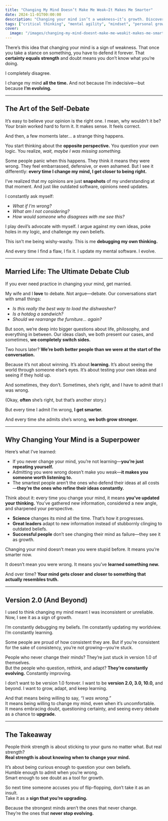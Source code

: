 ```yaml
---
title: "Changing My Mind Doesn’t Make Me Weak—It Makes Me Smarter"
date: 2024-11-01T00:00:00
description: "Changing your mind isn’t a weakness—it’s growth. Discover why evolving your perspective makes you smarter and more adaptable."
tags: ["critical thinking", "mental agility", "mindset", "personal growth", "self-awareness"]
cover:
  image: "/images/changing-my-mind-doesnt-make-me-weakit-makes-me-smarter.png"
---
```

There’s this idea that changing your mind is a sign of weakness. That once you take a stance on something, you have to defend it forever. That **certainty equals strength** and doubt means you don’t know what you’re doing.

I completely disagree.

I change my mind **all the time.** And not because I’m indecisive—but because **I’m evolving.**

---

## **The Art of the Self-Debate**

It’s easy to believe your opinion is the right one. I mean, why wouldn’t it be? Your brain worked hard to form it. It makes sense. It feels correct.

And then, a few moments later… a strange thing happens.

You start thinking about the **opposite perspective.** You question your own logic. You realize, *wait, maybe I was missing something.*

Some people panic when this happens. They think it means they were wrong. They feel embarrassed, defensive, or even ashamed. But I see it differently: **every time I change my mind, I get closer to being right.**

I’ve realized that my opinions are just **snapshots** of my understanding at that moment. And just like outdated software, opinions need updates.

I constantly ask myself:  
- *What if I’m wrong?*  
- *What am I not considering?*  
- *How would someone who disagrees with me see this?*  

I play devil’s advocate with myself. I argue against my own ideas, poke holes in my logic, and challenge my own beliefs. 

This isn’t me being wishy-washy. This is me **debugging my own thinking.**  

And every time I find a flaw, I fix it. I update my mental software. I evolve.

---

## **Married Life: The Ultimate Debate Club**

If you ever need practice in changing your mind, get married. 

My wife and I **love** to debate. Not argue—debate. Our conversations start with small things:

- *Is this really the best way to load the dishwasher?*  
- *Is a hotdog a sandwich?*  
- *Should we rearrange the furniture… again?*  

But soon, we’re deep into bigger questions about life, philosophy, and everything in between. Our ideas clash, we both present our cases, and sometimes, **we completely switch sides.**

Two hours later? **We’re both better people than we were at the start of the conversation.**  

Because it’s not about winning. It’s about **learning.** It’s about seeing the world through someone else’s eyes. It’s about testing your own ideas and seeing if they hold up.

And sometimes, they don’t. Sometimes, she’s right, and I have to admit that I was wrong. 

(Okay, **often** she’s right, but that’s another story.)

But every time I admit I’m wrong, **I get smarter.**  

And every time she admits she’s wrong, **we both grow stronger.**  

---

## **Why Changing Your Mind is a Superpower**

Here’s what I’ve learned:

- If you never change your mind, you’re not learning—**you’re just repeating yourself.**  
- Admitting you were wrong doesn’t make you weak—**it makes you someone worth listening to.**  
- The smartest people aren’t the ones who defend their ideas at all costs—**they’re the ones who refine their ideas constantly.**  

Think about it: every time you change your mind, it means **you’ve updated your thinking.** You’ve gathered new information, considered a new angle, and sharpened your perspective.

- **Science** changes its mind all the time. That’s how it progresses.  
- **Great leaders** adapt to new information instead of stubbornly clinging to outdated beliefs.  
- **Successful people** don’t see changing their mind as failure—they see it as growth.  

Changing your mind doesn’t mean you were stupid before. It means you’re smarter now.

It doesn’t mean you were wrong. It means you’ve **learned something new.**  

And over time? **Your mind gets closer and closer to something that actually resembles truth.**

---

## **Version 2.0 (And Beyond)**

I used to think changing my mind meant I was inconsistent or unreliable. Now, I see it as a sign of growth.  

I’m constantly debugging my beliefs. I’m constantly updating my worldview. I’m constantly learning.

Some people are proud of how consistent they are. But if you’re consistent for the sake of consistency, you’re not growing—you’re stuck.

People who never change their minds? They’re just stuck in version 1.0 of themselves.  
But the people who question, rethink, and adapt? **They’re constantly evolving.** Constantly improving.  

I don’t want to be version 1.0 forever. I want to be **version 2.0, 3.0, 10.0,** and beyond. I want to grow, adapt, and keep learning.

And that means being willing to say, *“I was wrong.”*  
It means being willing to change my mind, even when it’s uncomfortable.  
It means embracing doubt, questioning certainty, and seeing every debate as a chance to **upgrade.**

---

## **The Takeaway**

People think strength is about sticking to your guns no matter what. But real strength?  
**Real strength is about knowing when to change your mind.**  

It’s about being curious enough to question your own beliefs.  
Humble enough to admit when you’re wrong.  
Smart enough to see doubt as a tool for growth.  

So next time someone accuses you of flip-flopping, don’t take it as an insult.  
Take it as a **sign that you’re upgrading.**  

Because the strongest minds aren’t the ones that never change.  
They’re the ones that **never stop evolving.** 